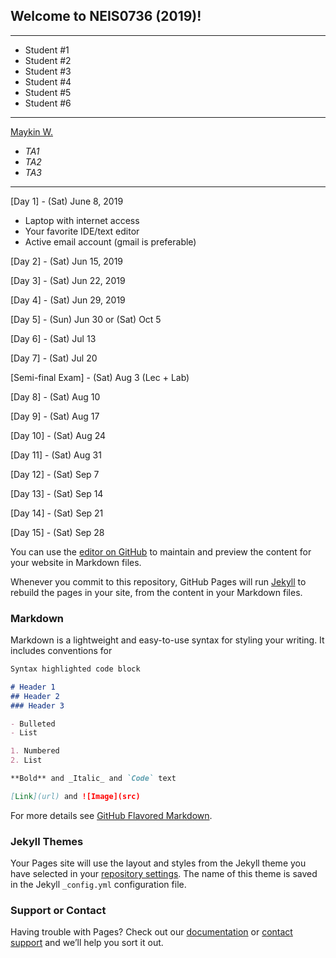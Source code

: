 ## Welcome to NEIS0736 (2019)!

---

* Student #1
* Student #2
* Student #3
* Student #4
* Student #5
* Student #6

---

[Maykin W.](https://gitlab.com/NEIS0736/2019/wikis/Maykin-Warasart)
* *TA1*
* *TA2*
* *TA3*

---

[Day 1] - (Sat) June 8, 2019
*  Laptop with internet access
*  Your favorite IDE/text editor
*  Active email account (gmail is preferable)

[Day 2] - (Sat) Jun 15, 2019

[Day 3] - (Sat) Jun 22, 2019

[Day 4] - (Sat) Jun 29, 2019

[Day 5] - (Sun) Jun 30 or (Sat) Oct 5

[Day 6] - (Sat) Jul 13 

[Day 7] - (Sat) Jul 20 

[Semi-final Exam] - (Sat) Aug 3 (Lec + Lab)

[Day 8] - (Sat) Aug 10

[Day 9] - (Sat) Aug 17

[Day 10] - (Sat) Aug 24

[Day 11] - (Sat) Aug 31

[Day 12] - (Sat) Sep 7

[Day 13] - (Sat) Sep 14

[Day 14] - (Sat) Sep 21

[Day 15] - (Sat) Sep 28





You can use the [editor on GitHub](https://github.com/NEIS0736/NEIS0736.github.io/edit/master/README.md) to maintain and preview the content for your website in Markdown files.

Whenever you commit to this repository, GitHub Pages will run [Jekyll](https://jekyllrb.com/) to rebuild the pages in your site, from the content in your Markdown files.

### Markdown

Markdown is a lightweight and easy-to-use syntax for styling your writing. It includes conventions for

```markdown
Syntax highlighted code block

# Header 1
## Header 2
### Header 3

- Bulleted
- List

1. Numbered
2. List

**Bold** and _Italic_ and `Code` text

[Link](url) and ![Image](src)
```

For more details see [GitHub Flavored Markdown](https://guides.github.com/features/mastering-markdown/).

### Jekyll Themes

Your Pages site will use the layout and styles from the Jekyll theme you have selected in your [repository settings](https://github.com/NEIS0736/NEIS0736.github.io/settings). The name of this theme is saved in the Jekyll `_config.yml` configuration file.

### Support or Contact

Having trouble with Pages? Check out our [documentation](https://help.github.com/categories/github-pages-basics/) or [contact support](https://github.com/contact) and we’ll help you sort it out.
